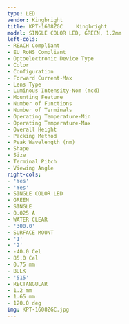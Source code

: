 ```yaml
---
type: LED
vendor: Kingbright
title: KPT-1608ZGC 　　Kingbright
model: SINGLE COLOR LED, GREEN, 1.2mm
left-cols:
- REACH Compliant
- EU RoHS Compliant
- Optoelectronic Device Type
- Color
- Configuration
- Forward Current-Max
- Lens Type
- Luminous Intensity-Nom (mcd)
- Mounting Feature
- Number of Functions
- Number of Terminals
- Operating Temperature-Min
- Operating Temperature-Max
- Overall Height
- Packing Method
- Peak Wavelength (nm)
- Shape
- Size
- Terminal Pitch
- Viewing Angle
right-cols:
- 'Yes'
- 'Yes'
- SINGLE COLOR LED
- GREEN
- SINGLE
- 0.025 A
- WATER CLEAR
- '300.0'
- SURFACE MOUNT
- '1'
- '2'
- -40.0 Cel
- 85.0 Cel
- 0.75 mm
- BULK
- '515'
- RECTANGULAR
- 1.2 mm
- 1.65 mm
- 120.0 deg
img: KPT-1608ZGC.jpg
---
```

